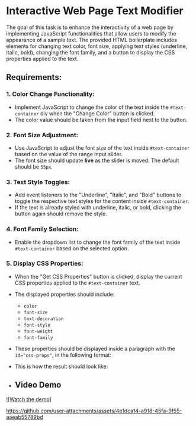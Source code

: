 # Interactive Web Page Text Modifier

The goal of this task is to enhance the interactivity of a web page by implementing JavaScript functionalities that allow users to modify the appearance of a sample text. The provided HTML boilerplate includes elements for changing text color, font size, applying text styles (underline, italic, bold), changing the font family, and a button to display the CSS properties applied to the text.

## Requirements:

### 1. Color Change Functionality:
- Implement JavaScript to change the color of the text inside the `#text-container` div when the "Change Color" button is clicked.
- The color value should be taken from the input field next to the button.

### 2. Font Size Adjustment:
- Use JavaScript to adjust the font size of the text inside `#text-container` based on the value of the range input slider.
- The font size should update **live** as the slider is moved. The default should be `55px`.

### 3. Text Style Toggles:
- Add event listeners to the "Underline", "Italic", and "Bold" buttons to toggle the respective text styles for the content inside `#text-container`.
- If the text is already styled with underline, italic, or bold, clicking the button again should remove the style.

### 4. Font Family Selection:
- Enable the dropdown list to change the font family of the text inside `#text-container` based on the selected option.

### 5. Display CSS Properties:
- When the "Get CSS Properties" button is clicked, display the current CSS properties applied to the `#text-container` text.
- The displayed properties should include:
  - `color`
  - `font-size`
  - `text-decoration`
  - `font-style`
  - `font-weight`
  - `font-family`

- These properties should be displayed inside a paragraph with the `id="css-props"`, in the following format:

- This is how the result should look like:

- ## Video Demo

[![Watch the demo]](./Dynamic-css-frontend.mp4)




https://github.com/user-attachments/assets/4e1dca14-a918-45fa-9f55-aaeab55789bd

